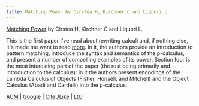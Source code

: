 ```yaml
---
title: Matching Power by Cirstea H, Kirchner C and Liquori L.
---
```


<a href="http://rho.loria.fr/data/rta2001.pdf" class="title" title="Matching Power">Matching Power</a> by Cirstea H, Kirchner C and Liquori L.

This is the first paper I've read about rewriting calculi and, if nothing else, it's made me want to read <a href="http://rho.loria.fr/papersGuidelines.html" title="Paper on the Rho Calculus">more</a>. In it, the authors provide an introduction to pattern matching, introduce the syntax and semantics of the &rho;-calculus, and present a number of compelling examples of its power. Section four is the most interesting part of the paper (the rest being primarily and introduction to the calculus): in it the authors present encodings of the <span class="title">Lambda Calculus of Objects</span> (Fisher, Honsell, and Mitchell) and the <span class="title">Object Calculus</span> (Abadi and Cardelli) into the &rho;-calculus.

<a href="http://portal.acm.org/citation.cfm?id=647200.718731">ACM</a> | <a href="http://scholar.google.com/scholar?hl=en&lr=&cluster=11334189505418910312">Google</a> | <a href="http://www.citeulike.org/article/522429">CiteULike</a>
| <a href="http://lambda-the-ultimate.org/node/1259">LtU</a>
